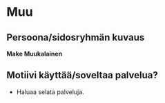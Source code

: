  # Muu


## Persoona/sidosryhmän kuvaus


**Make Muukalainen**



## Motiivi käyttää/soveltaa palvelua? 

* Haluaa selata palveluja.